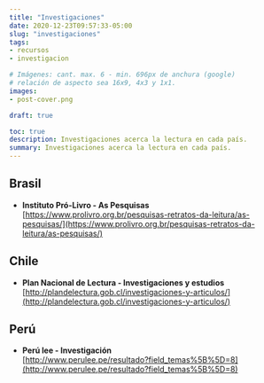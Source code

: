 ```yaml
---
title: "Investigaciones"
date: 2020-12-23T09:57:33-05:00
slug: "investigaciones"
tags: 
- recursos
- investigacion

# Imágenes: cant. max. 6 - min. 696px de anchura (google)
# relación de aspecto sea 16x9, 4x3 y 1x1.
images: 
- post-cover.png

draft: true

toc: true
description: Investigaciones acerca la lectura en cada país.
summary: Investigaciones acerca la lectura en cada país.
---
```



## Brasil
- **Instituto Pró-Livro - As Pesquisas**  
	[https://www.prolivro.org.br/pesquisas-retratos-da-leitura/as-pesquisas/](https://www.prolivro.org.br/pesquisas-retratos-da-leitura/as-pesquisas/)

## Chile
- **Plan Nacional de Lectura - Investigaciones y estudios**  
	[http://plandelectura.gob.cl/investigaciones-y-articulos/](http://plandelectura.gob.cl/investigaciones-y-articulos/)

## Perú
- **Perú lee - Investigación**  
	[http://www.perulee.pe/resultado?field_temas%5B%5D=8](http://www.perulee.pe/resultado?field_temas%5B%5D=8)
